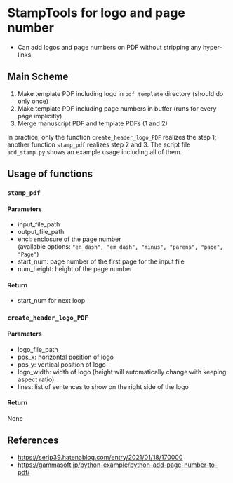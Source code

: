 # StampTools for logo and page number

* Can add logos and page numbers on PDF without stripping any hyper-links

## Main Scheme
1. Make template PDF including logo in `pdf_template` directory (should do only once)
2. Make template PDF including page numbers in buffer (runs for every page implicitly)
3. Merge manuscript PDF and template PDFs (1 and 2)

In practice, only the function `create_header_logo_PDF` realizes the step 1;
another function `stamp_pdf` realizes step 2 and 3.
The script file `add_stamp.py` shows an example usage including all of them.

## Usage of functions
### `stamp_pdf`
#### Parameters
* input_file_path
* output_file_path
* encl: enclosure of the page number  
  (available options: `"en_dash", "em_dash", "minus", "parens", "page", "Page"`)
* start_num: page number of the first page for the input file
* num_height: height of the page number

#### Return
* start_num for next loop

### `create_header_logo_PDF`
#### Parameters
* logo_file_path
* pos_x: horizontal position of logo
* pos_y: vertical position of logo
* logo_width: width of logo (height will automatically change with keeping aspect ratio)
* lines: list of sentences to show on the right side of the logo

#### Return
None

## References
* https://serip39.hatenablog.com/entry/2021/01/18/170000
* https://gammasoft.jp/python-example/python-add-page-number-to-pdf/
